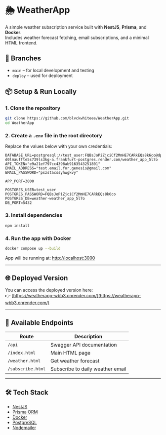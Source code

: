 # 🌦️ WeatherApp

A simple weather subscription service built with **NestJS**, **Prisma**, and **Docker**.  
Includes weather forecast fetching, email subscriptions, and a minimal HTML frontend.

## 🚀 Branches

- `main` – for local development and testing
- `deploy` – used for deployment

## 📦 Setup & Run Locally

### 1. Clone the repository

```bash
git clone https://github.com/blvckwhiteee/WeatherApp.git
cd WeatherApp
```

### 2. Create a `.env` file in the root directory

Replace the values below with your own credentials:

```env
DATABASE_URL=postgresql://test_user:FQBsJoPiZjciCf2MmHE7CARkEQs8k6co@dpg-d0lmauffte5s739ls3kg-a.frankfurt-postgres.render.com/weather_app_5l7o
API_TOKEN="e9a21ef797cc4398ab9163543251801"
EMAIL_ADDRESS="test.email.for.genesis@gmail.com"
EMAIL_PASSWORD="pszstacssyhwgkvy"

APP_PORT=3000

POSTGRES_USER=test_user
POSTGRES_PASSWORD=FQBsJoPiZjciCf2MmHE7CARkEQs8k6co
POSTGRES_DB=weather-weather_app_5l7o
DB_PORT=5432
```

### 3. Install dependencies

```bash
npm install
```

### 4. Run the app with Docker

```bash
docker compose up --build
```

App will be running at: [http://localhost:3000](http://localhost:3000)

---

## 🌐 Deployed Version

You can access the deployed version here:  
👉 [https://weatherapp-wbb3.onrender.com/](https://weatherapp-wbb3.onrender.com/)

---

## 🧪 Available Endpoints

| Route                | Description                      |
|---------------------|----------------------------------|
| `/api`              | Swagger API documentation        |
| `/index.html`       | Main HTML page                   |
| `/weather.html`     | Get weather forecast             |
| `/subscribe.html`   | Subscribe to daily weather email |

---

## 🛠️ Tech Stack

- [NestJS](https://nestjs.com/)
- [Prisma ORM](https://www.prisma.io/)
- [Docker](https://www.docker.com/)
- [PostgreSQL](https://www.postgresql.org/)
- [Nodemailer](https://nodemailer.com/)
